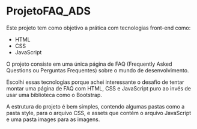 # ProjetoFAQ_ADS

Este projeto tem como objetivo a prática com tecnologias front-end como:
<ul>
  <li>HTML</li>
  <li>CSS</li>
  <li>JavaScript</li>
</ul>

O projeto consiste em uma única página de FAQ (Frequently Asked Questions ou Perguntas Frequentes) sobre o mundo de desenvolvimento. 

Escolhi essas tecnologias porque achei interessante o desafio de tentar montar uma página de FAQ com HTML, CSS e JavaScript puro ao invés de usar uma biblioteca como o Bootstrap.

A estrutura do projeto é bem simples, contendo algumas pastas como a pasta style, para o arquivo CSS, e assets que contém o arquivo JavaScript e uma pasta images para as imagens.
